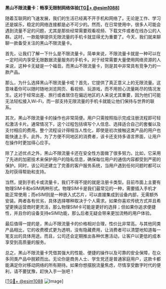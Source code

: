 **黑山不限流量卡：畅享无限制网络体验[[TG💪+ @esim1088](https://t.me/s/esim1088)]**

随着互联网的飞速发展，我们的生活已经离不开手机和网络了。无论是工作、学习还是娱乐，稳定的网络连接都是必不可少的。然而，在日常使用中，很多人可能会遇到流量不足的问题，尤其是那些经常需要观看视频、下载文件或者在线办公的人群。这时，一款能够提供无限流量的手机卡就显得尤为重要了。今天，我们就来聊聊一款备受关注的黑山不限流量卡。

首先，让我们了解一下什么是不限流量卡。简单来说，不限流量卡就是一种可以在一定时间内享受无限数据流量服务的手机卡。对于经常需要大量使用网络资源的人来说，这种卡无疑是一个福音。而黑山不限流量卡，则是其中非常具有竞争力的一款产品。

那么，为什么选择黑山不限流量卡呢？首先，它提供了真正意义上的无限流量。这意味着你可以随时随地浏览网页、看视频、玩游戏，而不用担心流量耗尽的情况发生。这对于经常出差、旅行或者居住在偏远地区的人来说尤其重要，因为他们可能无法轻松接入Wi-Fi，而一部支持无限流量的手机卡就能让他们保持与世界的联系。

其次，黑山不限流量卡的操作也非常简便。用户只需按照指示完成注册流程即可轻松激活卡片。通常情况下，这个过程包括填写个人信息、选择适合自己的套餐以及支付相应的费用。整个流程设计得相当人性化，即使是初次接触这类产品的用户也能快速上手。此外，为了方便不同地区的消费者，该卡还支持多语言界面，让用户在操作时更加得心应手。

除了上述优点之外，黑山不限流量卡还在安全性方面做了很多努力。比如，它采用了先进的加密技术来保护用户的隐私信息，确保每位用户的通信内容都受到严密的保护。同时，该公司还建立了完善的客户服务系统，当用户遇到任何问题时都可以及时获得帮助和支持。

当然，提到手机卡或流量卡，我们不得不提的就是注册卡类型。目前市面上主要有物理SIM卡和eSIM两种形式。物理SIM卡是我们最常见的一种，需要插入手机才能正常使用；而eSIM则是一种嵌入式芯片，可以直接集成到设备内部，无需额外安装。两者各有优劣，具体选择哪种取决于个人需求。如果你喜欢传统方式并且希望更换运营商时更灵活，那么物理SIM卡可能是更好的选择；但如果你追求便捷性，并且你的设备支持eSIM功能，那么后者无疑会带来更加流畅的用户体验。

最后值得一提的是，黑山不限流量卡的价格相对合理，性价比非常高。与其他同类产品相比，它的收费模式更为透明，没有隐藏费用，让消费者可以清楚地知道每一笔支出的具体用途。而且，公司还会定期推出各种优惠活动，让客户以更低的成本享受到高质量的服务。

总之，黑山不限流量卡凭借其强大的性能、便捷的操作以及可靠的安全保障，在众多同类产品中脱颖而出。无论你是商务人士、学生党还是普通家庭用户，这款卡都能满足你对移动网络的所有期待。如果你想摆脱流量焦虑，尽情享受数字时代的便利，请不要犹豫，赶快入手一张吧！

[[TG💪+ @esim1088](https://t.me/s/esim1088) ![Image](https://i.postimg.cc/4NQfJmqS/Snipaste-2025-05-13-00-14-12.png)]